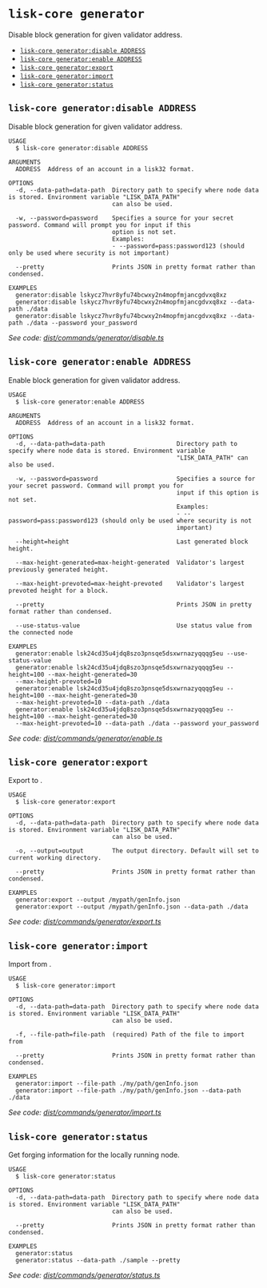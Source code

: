 `lisk-core generator`
=====================

Disable block generation for given validator address.

* [`lisk-core generator:disable ADDRESS`](#lisk-core-generatordisable-address)
* [`lisk-core generator:enable ADDRESS`](#lisk-core-generatorenable-address)
* [`lisk-core generator:export`](#lisk-core-generatorexport)
* [`lisk-core generator:import`](#lisk-core-generatorimport)
* [`lisk-core generator:status`](#lisk-core-generatorstatus)

## `lisk-core generator:disable ADDRESS`

Disable block generation for given validator address.

```
USAGE
  $ lisk-core generator:disable ADDRESS

ARGUMENTS
  ADDRESS  Address of an account in a lisk32 format.

OPTIONS
  -d, --data-path=data-path  Directory path to specify where node data is stored. Environment variable "LISK_DATA_PATH"
                             can also be used.

  -w, --password=password    Specifies a source for your secret password. Command will prompt you for input if this
                             option is not set.
                             Examples:
                             - --password=pass:password123 (should only be used where security is not important)

  --pretty                   Prints JSON in pretty format rather than condensed.

EXAMPLES
  generator:disable lskycz7hvr8yfu74bcwxy2n4mopfmjancgdvxq8xz
  generator:disable lskycz7hvr8yfu74bcwxy2n4mopfmjancgdvxq8xz --data-path ./data
  generator:disable lskycz7hvr8yfu74bcwxy2n4mopfmjancgdvxq8xz --data-path ./data --password your_password
```

_See code: [dist/commands/generator/disable.ts](https://github.com/LiskHQ/lisk-core/blob/v4.0.0-beta.5/dist/commands/generator/disable.ts)_

## `lisk-core generator:enable ADDRESS`

Enable block generation for given validator address.

```
USAGE
  $ lisk-core generator:enable ADDRESS

ARGUMENTS
  ADDRESS  Address of an account in a lisk32 format.

OPTIONS
  -d, --data-path=data-path                    Directory path to specify where node data is stored. Environment variable
                                               "LISK_DATA_PATH" can also be used.

  -w, --password=password                      Specifies a source for your secret password. Command will prompt you for
                                               input if this option is not set.
                                               Examples:
                                               - --password=pass:password123 (should only be used where security is not
                                               important)

  --height=height                              Last generated block height.

  --max-height-generated=max-height-generated  Validator's largest previously generated height.

  --max-height-prevoted=max-height-prevoted    Validator's largest prevoted height for a block.

  --pretty                                     Prints JSON in pretty format rather than condensed.

  --use-status-value                           Use status value from the connected node

EXAMPLES
  generator:enable lsk24cd35u4jdq8szo3pnsqe5dsxwrnazyqqqg5eu --use-status-value
  generator:enable lsk24cd35u4jdq8szo3pnsqe5dsxwrnazyqqqg5eu --height=100 --max-height-generated=30 
  --max-height-prevoted=10
  generator:enable lsk24cd35u4jdq8szo3pnsqe5dsxwrnazyqqqg5eu --height=100 --max-height-generated=30 
  --max-height-prevoted=10 --data-path ./data
  generator:enable lsk24cd35u4jdq8szo3pnsqe5dsxwrnazyqqqg5eu --height=100 --max-height-generated=30 
  --max-height-prevoted=10 --data-path ./data --password your_password
```

_See code: [dist/commands/generator/enable.ts](https://github.com/LiskHQ/lisk-core/blob/v4.0.0-beta.5/dist/commands/generator/enable.ts)_

## `lisk-core generator:export`

Export to <FILE>.

```
USAGE
  $ lisk-core generator:export

OPTIONS
  -d, --data-path=data-path  Directory path to specify where node data is stored. Environment variable "LISK_DATA_PATH"
                             can also be used.

  -o, --output=output        The output directory. Default will set to current working directory.

  --pretty                   Prints JSON in pretty format rather than condensed.

EXAMPLES
  generator:export --output /mypath/genInfo.json
  generator:export --output /mypath/genInfo.json --data-path ./data
```

_See code: [dist/commands/generator/export.ts](https://github.com/LiskHQ/lisk-core/blob/v4.0.0-beta.5/dist/commands/generator/export.ts)_

## `lisk-core generator:import`

Import from <FILE>.

```
USAGE
  $ lisk-core generator:import

OPTIONS
  -d, --data-path=data-path  Directory path to specify where node data is stored. Environment variable "LISK_DATA_PATH"
                             can also be used.

  -f, --file-path=file-path  (required) Path of the file to import from

  --pretty                   Prints JSON in pretty format rather than condensed.

EXAMPLES
  generator:import --file-path ./my/path/genInfo.json
  generator:import --file-path ./my/path/genInfo.json --data-path ./data
```

_See code: [dist/commands/generator/import.ts](https://github.com/LiskHQ/lisk-core/blob/v4.0.0-beta.5/dist/commands/generator/import.ts)_

## `lisk-core generator:status`

Get forging information for the locally running node.

```
USAGE
  $ lisk-core generator:status

OPTIONS
  -d, --data-path=data-path  Directory path to specify where node data is stored. Environment variable "LISK_DATA_PATH"
                             can also be used.

  --pretty                   Prints JSON in pretty format rather than condensed.

EXAMPLES
  generator:status
  generator:status --data-path ./sample --pretty
```

_See code: [dist/commands/generator/status.ts](https://github.com/LiskHQ/lisk-core/blob/v4.0.0-beta.5/dist/commands/generator/status.ts)_
